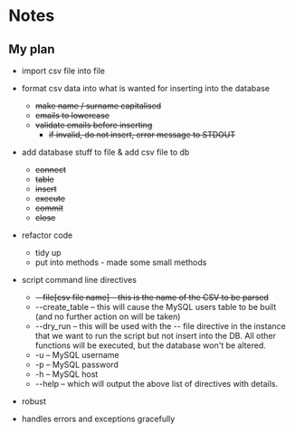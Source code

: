 # Notes

## My plan

- import csv file into file

- format csv data into what is wanted for inserting into the database
  - ~~make name / surname capitalised~~
  - ~~emails to lowercase~~
  - ~~validate emails before inserting~~
    - ~~if invalid, do not insert, error message to STDOUT~~

- add database stuff to file & add csv file to db
  - ~~connect~~
  - ~~table~~
  - ~~insert~~
  - ~~execute~~
  - ~~commit~~
  - ~~close~~

- refactor code
  - tidy up
  - put into methods - made some small methods

- script command line directives
  - ~~--file[csv file name] – this is the name of the CSV to be parsed~~
  - --create_table – this will cause the MySQL users table to be built (and no further action on will be taken)
  - --dry_run – this will be used with the -- file directive in the instance that we want to run the script but not insert into the DB. All other functions will be executed, but the database won't be altered.
  - -u – MySQL username
  - -p – MySQL password
  - -h – MySQL host
  - --help – which will output the above list of directives with details.

- robust
- handles errors and exceptions gracefully
